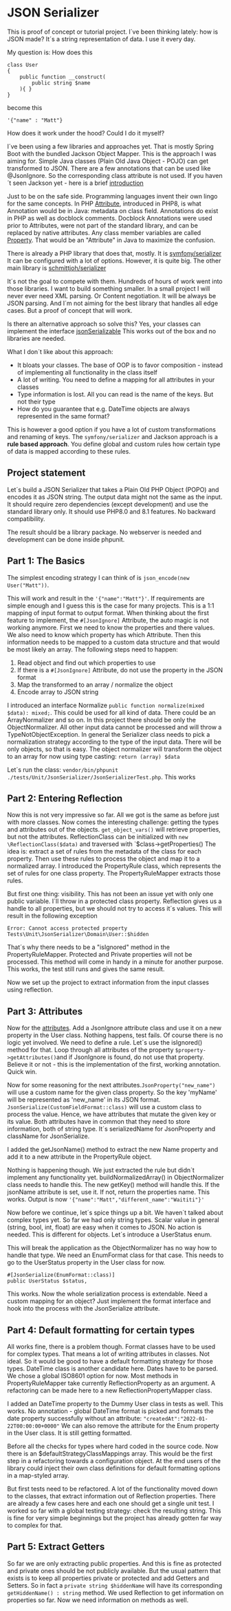 # JSON Serializer

This is proof of concept or tutorial project. I´ve been thinking lately: how is JSON made? It´s a 
string representation of data. I use it every day.

My question is: How does this
```
class User
{
    public function __construct(
        public string $name
    ){ }
}
```
become this
```
'{"name" : "Matt"}
```

How does it work under the hood? Could I do it myself? 

I´ve been using a few libraries and approaches yet. That is mostly Spring Boot with the bundled Jackson Object Mapper.
This is the approach I was aiming for. Simple Java classes (Plain Old Java Object - POJO) can get transformed to JSON.
There are a few annotations that can be used like @JsonIgnore. So the corresponding class attribute is not used. If you
haven´t seen Jackson yet - here is a brief [introduction](https://www.baeldung.com/jackson-annotations)

Just to be on the safe side. Programming languages invent their own lingo for the same concepts. In PHP
[Attribute](https://www.php.net/manual/en/language.attributes.overview.php), introduced in PHP8, is what Annotation 
would be in Java: metadata on class field. Annotations do exist in PHP as well as docblock comments. Docblock 
Annotations were used prior to Attributes, were not part of the standard library, and can be replaced by 
native attributes.
Any class member variables are called [Property](https://www.php.net/manual/en/language.oop5.properties.php). 
That would be an "Attribute" in Java to maximize the confusion.

There is already a PHP library that does that, mostly. It is 
[symfony/serializer](https://symfony.com/doc/current/components/serializer.html)
It can be configured with a lot of options. However, it is quite big.
The other main library is [schmittjoh/serializer](https://github.com/schmittjoh/serializer)

It´s not the goal to compete with them. Hundreds of hours of work went into those libraries.
I want to build something smaller. In a small project I will never ever need XML parsing. Or Content negotiation. 
It will be always be JSON parsing. And I´m not aiming for the best library that handles all edge cases. But a proof 
of concept that will work.

Is there an alternative approach so solve this? Yes, your classes can implement the interface 
[jsonSerializable](https://www.php.net/manual/en/jsonserializable.jsonserialize.php)
This works out of the box and no libraries are needed. 

What I don´t like about this approach:
* It bloats your classes. The base of OOP is to favor composition - instead of implementing all functionality
in the class itself
* A lot of writing. You need to define a mapping for all attributes in your classes
* Type information is lost. All you can read is the name of the keys. But not their type
* How do you guarantee that e.g. DateTime objects are always represented in the same format?

This is however a good option if you have a lot of custom transformations and renaming of keys. The `symfony/serializer`
and Jackson approach is a **rule based approach**. You define global and custom rules how certain type of data is mapped
according to these rules.

## Project statement
Let´s build a JSON Serializer that takes a Plain Old PHP Object (POPO) and encodes it as JSON string. The
output data might not the same as the input. It should require zero dependencies (except development) and use the 
standard library only. It should use PHP8.0 and 8.1 features. No backward compatibility.

The result should be a library package. No webserver is needed and development can be done inside phpunit.

## Part 1: The Basics
The simplest encoding strategy I can think of is `json_encode(new User("Matt"))`. 

This will work and result in the 
`'{"name":"Matt"}'`. If requirements are simple enough and I guess this is the case for many projects. This is a 1:1 mapping
of input format to output format. When thinking about the first feature to implement, the `#[JsonIgnore]` Attribute, the
auto magic is not working anymore. First we need to know the properties and there values. We also need to know which
property has which Attribute. Then this information needs to be mapped to a custom data structure and that would be most
likely an array. The following steps need to happen:

1. Read object and find out which properties to use
2. If there is a `#[JsonIgnore]` Attribute, do not use the property in the JSON format
3. Map the transformed to an array / normalize the object
4. Encode array to JSON string

I introduced an interface Normalize `public function normalize(mixed $data): mixed;`. This could be used for all kind of
data. There could be an ArrayNormalizer and so on. In this project there should be only the ObjectNormalizer. All other
input data cannot be processed and will throw a TypeNotObjectException. In general the Serializer class needs to pick a
normalization strategy according to the type of the input data. There will be only objects, so that is easy.
The object normalizer will transform the object to an array for now using type casting: `return (array) $data`

Let´s run the class: `vendor/bin/phpunit ./tests/Unit/JsonSerializer/JsonSerializerTest.php`. This works

## Part 2: Entering Reflection
Now this is not very impressive so far. All we got is the same as before just with more classes. Now comes the interesting 
challenge: getting the types and attributes out of the objects. `get_object_vars()` will retrieve properties, but not the
attributes. ReflectionClass can be initialized with `new \ReflectionClass($data)` and traversed with `$class->getProperties()
The idea is: extract a set of rules from the metadata of the class for each property. Then use these rules to process the
object and map it to a normalized array.
I introduced the PropertyRule class, which represents the set of rules for one class property. The PropertyRuleMapper 
extracts those rules.

But first one thing: visibility. This has not been an issue yet with only one public variable. I´ll throw in a protected 
class property. Reflection gives us a handle to all properties, but we should not try to access it´s values. This will 
result in the following exception

`Error: Cannot access protected property Tests\Unit\JsonSerializer\Domain\User::$hidden`

That´s why there needs to be a "isIgnored" method in the PropertyRuleMapper. Protected and Private properties will not 
be processed. This method will come in handy in a minute for another purpose. This works, the test still runs and gives 
the same result.

Now we set up the project to extract information from the input classes using reflection.

## Part 3: Attributes
Now for the [attributes](https://www.php.net/manual/en/language.attributes.overview.php). Add a JsonIgnore attribute 
class and use it on a new property in the User class. Nothing happens, test fails. Of course there is no logic yet 
involved.
We need to define a rule. Let´s use the isIgnored() method for that. Loop through all attributes of the property 
`$property->getAttributes()`and if JsonIgnore is found, do not use that property. Believe it or not - this is 
the implementation of the first, working annotation. Quick win.

Now for some reasoning for the next attributes.`JsonProperty("new_name")` will use a custom name for the given class 
property. So the key 'myName' will be represented as 'new_name' in its JSON format. 
`JsonSerialize(CustomFieldFormat::class)` will use a custom class to process the value. Hence, we have 
attributes that mutate the given key or its value. Both attributes have in common that they need to store information,
both of string type. It´s serializedName for JsonProperty and className for JsonSerialize.

I added the getJsonName() method to extract the new Name property and add it to a new attribute in the PropertyRule 
object. 

Nothing is happening though. We just extracted the rule but didn´t implement any functionality yet. buildNormalizedArray()
in ObjectNormalizer class needs to handle this. The new getKey() method will handle this. If the jsonName attribute is 
set, use it. If not, return the properties name. This works. Output is now `'{"name":"Matt","different_name":"Waititi"}'`

Now before we continue, let´s spice things up a bit. We haven´t talked about complex types yet. So far we had only 
string types. Scalar value in general (string, bool, int, float) are easy when it comes to JSON. No action is needed.
This is different for objects. Let´s introduce a UserStatus enum.

This will break the application as the ObjectNormalizer has no way how to handle that type. We need an EnumFormat class
for that case. This needs to go to the UserStatus property in the User class for now.
```
#[JsonSerialize(EnumFormat::class)]
public UserStatus $status,
```
This works. Now the whole serialization process is extendable. Need a custom mapping for an object? Just implement 
the format interface and hook into the process with the JsonSerialize attribute.

## Part 4: Default formatting for certain types
All works fine, there is a problem though. Format classes have to be used for complex types. That means a lot of 
writing attributes in classes. Not ideal. So it would be good to have a default formatting strategy for those types.
DateTime class is another candidate here. Dates have to be parsed. We chose a global ISO8601 option for now.
Most methods in PropertyRuleMapper take currently ReflectionProperty as an argument. A refactoring can be made here
to a new ReflectionPropertyMapper class.

I added an DateTime property to the Dummy User class in tests as well. This works. No annotation - global DateTime format
is picked and formats the date property successfully without an attribute: `"createdAt":"2022-01-22T00:00:00+0000"` We
can also remove the attribute for the Enum property in the User class. It is still getting formatted. 

Before all the checks for types where hard coded in the source code. Now there is an $defaultStrategyClassMappings array.
This would be the first step in a refactoring towards a configuration object. At the end users of the library could 
inject their own class definitions for default formatting options in a map-styled array.

But first tests need to be refactored. A lot of the functionality moved down to the classes, that extract information 
out of Reflection properties. There are already a few cases here and each one should get a single unit test. I worked
so far with a global testing strategy: check the resulting string. This is fine for very simple beginnings but the 
project has already gotten far way to complex for that.

## Part 5: Extract Getters
So far we are only extracting public properties. And this is fine as protected and private ones should be not publicly
available. But the usual pattern that exists is to keep all properties private or protected and add Getters and Setters.
So in fact a `private string $hiddenName` will have its corresponding `getHiddenName() : string` method. We used 
Reflection to get information on properties so far. Now we need information on methods as well. 
